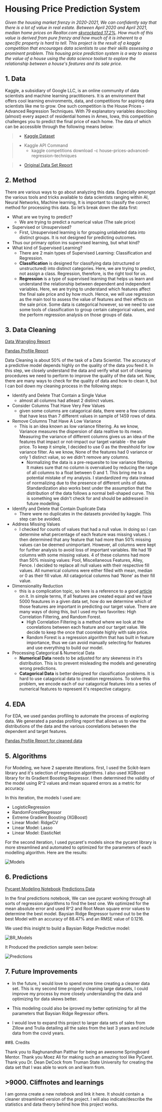 # Housing Price Prediction System
*Given the housing market frenzy in 2020-2021, We can confidently say that there is a lot of value in real estate.  Between April 2020 and April 2021, median home prices on Realtor.com [skyrocketed 17.2%](https://fortune.com/2021/09/21/home-prices-forecast-models-2022-predictions/). How much of this value is derived from pure frenzy and how much of it is inherent to a specific property is hard to tell. This project is the result of a kaggle competition that encourages data scientists to use their skills assessing a prominent problem. This housing price prediction system is a way to assess the value of a house using the data science toolset to explore the relationship between a house's features and its sale price.*

## 1. Data

Kaggle, a subsidiary of Google LLC, is an online community of data scientists and machine learning practitioners. It is an environment that offers cool learning environments, data, and competitions for aspiring data scientists like me to grow. One such competition is the House Prices - Advanced Regression Techniques. With 79 explanatory variables describing (almost) every aspect of residential homes in Ames, Iowa, this competition challenges you to predict the final price of each home. The data of which can be accessible through the following means below:

> - [Kaggle Dataset](https://www.kaggle.com/c/house-prices-advanced-regression-techniques/data)

> - Kaggle API Command
 >   - kaggle competitions download -c house-prices-advanced-regression-techniques

> - [Original Data Set Report](http://jse.amstat.org/v19n3/decock.pdf)


## 2. Method

There are various ways to go about analyzing this data. Especially amongst the various tools and tricks available to data scientists ranging within AI, Neural Networks, Machine learning, It is important to classify the correct method for processing this data. So let’s break down the data first:

- What are we trying to predict?
  - We are trying to predict a numerical value (The sale price)
- Supervised or Unsupervised?
  - First, Unsupervised learning is for grouping unlabeled data into distinct groups. It is not designed for predicting outcomes. 
 - Thus our primary option ins supervised learning, but what kind?
- What kind of Supervised Learning?
  - There are 2 main types of Supervised Learning: Classification and Regression.
   - **Classification** is designed for classifying data (structured or unstructured) into distinct categories. Here, we are trying to predict, not assign a class. Regression, therefore, is the right tool for us.
   - **Regression** is a type of supervised learning that helps us learn and understand the relationship between dependent and independent variables. Here, we are trying to understand which features affect the final sale price and by how much. Hence, we will use regression as the main tool to assess the value of features and their effects on the sale price. Some data is categorical however, so we need to use some tools of classification to group certain categorical values, and the perform regression analysis on those groups of data. 

## 3. Data Cleaning 

[Data Wrangling Report](https://github.com/SwechaKranthi/DataScience-Capstone2-HousingPrices/blob/main/Notebooks/Housing_DataWrangling.ipynb)

[Pandas Profile Report](https://github.com/SwechaKranthi/DataScience-Capstone2-HousingPrices/blob/main/Reports/Housing_Data_Report.html)


Data Cleaning is about 50% of the task of a Data Scientist. The accuracy of a predictive model depends highly on the quality of the data you feed it. In this step, we closely understand the data and verify what sort of cleaning procedures we need to perform to improve the quality of the data set. Now, there are many ways to check for the quality of data and how to clean it, but I can boil down my cleaning process in the following steps:

- Identify and Delete That Contain a Single Value
  - almost all columns had atleast 2 distinct values. 
- Consider Columns That Have Very Few Values
  - given some columns are catagorical data, there were a few columns that have less than 7 different values in sample of 1459 rows of data. 
- Remove Columns That Have A Low Variance
  - This is an idea known as low variance filtering. As we know, Variance measures the dispersion of data realtive to its mean. Measuring the variance of different columns gives us an idea of the features that impact or not-impact our target variable - the sale price. To keep it simple, I decided to use 0 as the threshhold for low variance filter. As we know, None of the features had 0 variance or only 1 distinct value, so we didn't remove any columns. 
    - Normalizing the data is a pre-requesite to low variance filtering. It makes sure that no column is overvalued by reducing the range of all columns to a float between 0 and 1. This bring me to a potential mistake of my analysis. I standardized my data instead of normalizing due to the presence of different units of data. Standardization also works best under the assumption that the distribution of the data follows a normal bell-shaped curve. This is something we didn't check for and should be addressed in future modelling. 
- Identify and Delete that Contain Duplicate Data
  - There were no duplicates in the datasets provided by kaggle. This step can be avoided. 
- Address Missing Values 
  - I checked for counts of values that had a null value. In doing so I can determine what percentage of each feature was missing values. I then determined that any feature that had more than 50% missing values can be deemed unimportant. However, all columns were kept for further analysis to avoid loss of important variables.  We had 19 columns with some missing values. 4 of these columns had more than 50% missing values: Pool, Miscellaneous Features, Alley, Fence. I decided to replace all null values with their respective fill values. All numerical columns were either filled with mean, median or 0 as their fill value. All catagorical columns had 'None' as their fill value. 
- Dimensionality Reduction
  - this is a complication topic, so here is a reference to a good [article](https://www.analyticsvidhya.com/blog/2018/08/dimensionality-reduction-techniques-python/) on it. In simple terms, If all features are created equal and we have 5000 feautures in a given data set, how do we determine which of those features are important in predicting our target value. There are many ways of doing this, but I used my two favorites: High Correlation Filtering, and Random Forest. 
    - High Correlation Filtering is a method where we look at the coorelations between each feature and our target value. We decide to keep the once that coorelate highly with sale price. 
    - Random Forest is a regression algorithm that has built in feature importance, thus we can avoid manually selecting for features and use everything to build our model. 
- Processing Categorical & Numerical Data
  - **Numerical Data** needs to be adjusted for any skewness in it's distribution. This is to prevent misleading the models and generating wrong predictions. 
  - **Catagorical Data** is better designed for classification problems. It is hard to use catagorical data to creation regressions. To solve this problem, we encode each of our catagorical features into a series of numerical features to represent it's respective catagory. 

## 4. EDA

 For EDA, we used pandas profiling to automate the process of exploring data. We generated a pandas profiling report that allows us to view the distributions of the data and the various coorelations between the dependent and target features. 
 
 [Pandas Profile Report for cleaned data](https://github.com/SwechaKranthi/DataScience-Capstone2-HousingPrices/blob/main/Reports/Housing_Data_Report_CleanedData.html)


## 5. Algorithms

For Modeling, we have 2 saperate itterations. first, I used the Scikit-learn library and it's selection of regression algorithms. I also used XGBoost library for its Gradient Boosting Regressor. I then determined the validity of the model using R^2 values and mean squared errors as a metric for accuracy. 

In this iteration, the models I used are:

 - LogisticRegression
 - RandomForestRegressor
 - Extreme Gradient Boosting (XGBoost) 
 - Linear Model: RidgeCV
 - Linear Model: Lasso
 - Linear Model: ElasticNet
 
For the second iteration, I used pycaret's models since the pycaret library is more streamlined and automated to optimized for the parameters of each modelling algorithm. Here are the results:

![Models](./images/Pycaret%20Models.png)


## 6. Predictions

 [Pycaret Modeling Notebook](https://github.com/SwechaKranthi/DataScience-Capstone2-HousingPrices/blob/main/Notebooks/Housing_Modeling_pycaret.ipynb)
 [Predictions Data](https://github.com/SwechaKranthi/DataScience-Capstone2-HousingPrices/blob/main/data/Final_Predictions.csv)
 
In the final predictions notebook, We can see pycaret working through all sorts of regression algorithms to find the best one. We optimized for the mean absolute error and used R^2 and Root Mean square error values to determine the best model. Baysian Ridge Regressor turned out to be the best Model with an accuracy of 88.47% and an RMSE value of 0.1216. 

We used this insight to build a Baysian Ridge Predictive model:

![BR_Models](./images/BR%20Model%20Optimization.png)

It Produced the prediction sample seen below:

![Predictions](./images/Predictions.png)


## 7. Future Improvements

- In the future, I would love to spend more time creating a cleaner data set. This is my second time properly cleaning large datasets, I could improve my process by more closely understanding the data and optimizing for data skews better.

- This modeling could also be iproved my better optimizing for all the parameters that Baysian Ridge Regressor offers. 

-  I would love to expand this project to larger data sets of sales from Zillow and Trulia detailing all the sales from the last 3 years and include data from the covid years.

##8. Credits

Thank you to Raghunandhan Patthar for being an awesome Springboard Mentor. Thank you Moez Ali for making such an amazing tool like PyCaret. Thank you Dr. Dean DeCock from Truman State University for creating the data set that I was able to work on and learn from. 

## >9000. Cliffnotes and learnings

I am gonna create a new notebook and link it here. It should contain a cleaner streamlined version of the project. I will also indicate/describe the statistics and data theory behind how this project works. 

